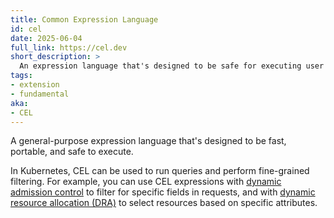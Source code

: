 ```yaml
---
title: Common Expression Language
id: cel
date: 2025-06-04
full_link: https://cel.dev
short_description: >
  An expression language that's designed to be safe for executing user code.
tags:
- extension
- fundamental
aka:
- CEL
---
```

 A general-purpose expression language that's designed to be fast, portable, and
safe to execute.

<!--more-->

In Kubernetes, CEL can be used to run queries and perform fine-grained
filtering. For example, you can use CEL expressions with
[dynamic admission control](/docs/reference/access-authn-authz/extensible-admission-controllers/)
to filter for specific fields in requests, and with
[dynamic resource allocation (DRA)](/docs/concepts/scheduling-eviction/dynamic-resource-allocation)
to select resources based on specific attributes.
